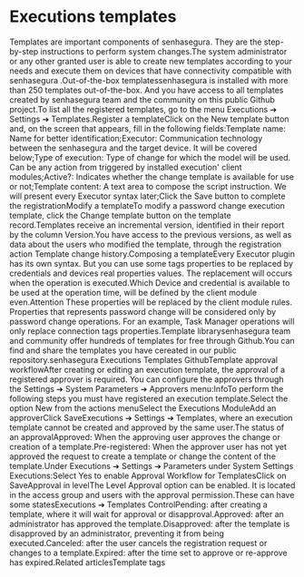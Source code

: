 # Executions templates 

Templates are important components of senhasegura. They are the step-by-step instructions to perform system changes.The system administrator or any other granted user is able to create new templates according to your needs and execute them on devices that have connectivity compatible with senhasegura .Out-of-the-box templatessenhasegura is installed with more than 250 templates out-of-the-box. And you have access to all templates created by senhasegura team and the community on this public Github project.To list all the registered templates, go to the menu Executions ➔ Settings ➔ Templates.Register a templateClick on the New template button and, on the screen that appears, fill in the following fields:Template name: Name for better identification;Executor: Communication technology between the senhasegura and the target device. It will be covered below;Type of execution: Type of change for which the model will be used. Can be any action from triggered by installed execution' client modules;Active?: Indicates whether the change template is available for use or not;Template content: A text area to compose the script instruction. We will present every Executor syntax later;Click the Save button to complete the registrationModify a templateTo modify a password change execution template, click the Change template button on the template record.Templates receive an incremental version, identified in their report by the column Version.You have access to the previous versions, as well as data about the users who modified the template, through the registration action Template change history.Composing a templateEvery Executor plugin has its own syntax. But you can use some tags properties to be replaced by credentials and devices real properties values. The replacement will occurs when the operation is executed.Which Device and credential is available to be used at the operation time, will be defined by the client module even.Attention These properties will be replaced by the client module rules. Properties that represents password change will be considered only by password change operations. For an example, Task Manager operations will only replace connection tags properties.Template librarysenhasegura team and community offer hundreds of templates for free through Github.You can find and share the templates you have cereated in our public repository.senhasegura Executions Templates GithubTemplate approval workflowAfter creating or editing an execution template, the approval of a registered approver is required. You can configure the approvers through the Settings ➔ System Parameters ➔ Approvers menu:InfoTo perform the following steps you must have registered an execution template.Select the option New from the actions menuSelect the Executions ModuleAdd an approverClick SaveExecutions ➔ Settings ➔ Templates, where an execution template cannot be created and approved by the same user.The status of an approvalApproved: When the approving user approves the change or creation of a template.Pre-registered: When the approver user has not yet approved the request to create a template or change the content of the template.Under Executions ➔ Settings ➔ Parameters under System Settings Executions:Select Yes to enable Approval Workflow for TemplatesClick on SaveApproval in levelThe Level Approval option can be enabled. It is located in the access group and users with the approval permission.These can have some statesExecutions ➔ Templates ControlPending: after creating a template, where it will wait for approval or disapproval.Approved: after an administrator has approved the template.Disapproved: after the template is disapproved by an administrator, preventing it from being executed.Canceled: after the user cancels the registration request or changes to a template.Expired: after the time set to approve or re-approve has expired.Related articlesTemplate tags